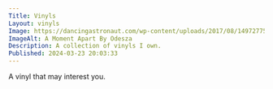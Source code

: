 ```yaml
---
Title: Vinyls
Layout: vinyls
Image: https://dancingastronaut.com/wp-content/uploads/2017/08/1497277575943-ODESZA_A-Moment-Apart_Cover_3000.jpeg
ImageAlt: A Moment Apart By Odesza
Description: A collection of vinyls I own. 
Published: 2024-03-23 20:03:33
---
```

<div class="db center mw5 tc black link dim" markdown="1">
A vinyl that may interest you.
</div>

